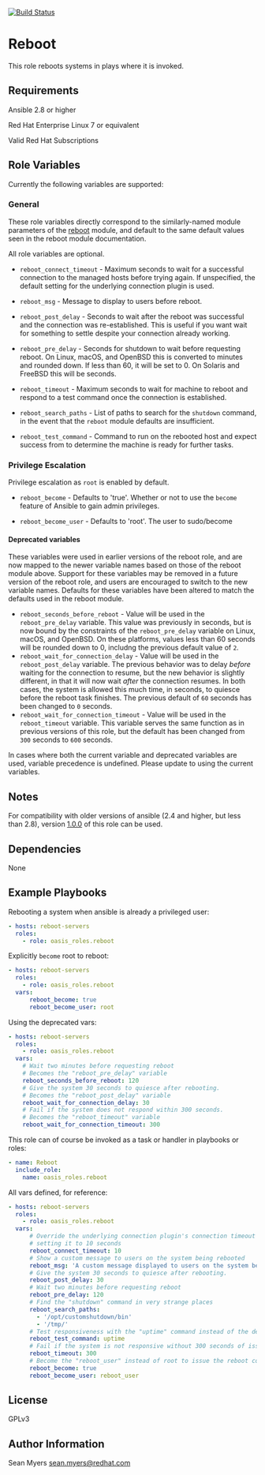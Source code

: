 [![Build Status](https://travis-ci.org/oasis-roles/reboot.svg?branch=master)](https://travis-ci.org/oasis-roles/reboot)

Reboot
======

This role reboots systems in plays where it is invoked.

Requirements
------------

Ansible 2.8 or higher

Red Hat Enterprise Linux 7 or equivalent

Valid Red Hat Subscriptions

Role Variables
--------------

Currently the following variables are supported:

### General

These role variables directly correspond to the similarly-named module parameters of the
[reboot](https://docs.ansible.com/ansible/latest/modules/reboot_module.html) module, and
default to the same default values seen in the reboot module documentation.

All role variables are optional.

* `reboot_connect_timeout` - Maximum seconds to wait for a successful connection to the managed
  hosts before trying again. If unspecified, the default setting for the underlying connection
  plugin is used.

* `reboot_msg` - Message to display to users before reboot.

* `reboot_post_delay` - Seconds to wait after the reboot was successful and the connection was
  re-established.  This is useful if you want wait for something to settle despite your connection
  already working.

* `reboot_pre_delay` - Seconds for shutdown to wait before requesting reboot.
  On Linux, macOS, and OpenBSD this is converted to minutes and rounded down. If less than 60,
  it will be set to 0.  On Solaris and FreeBSD this will be seconds.

* `reboot_timeout` - Maximum seconds to wait for machine to reboot and respond to a test command
  once the connection is established.

* `reboot_search_paths` - List of paths to search for the `shutdown` command, in the event that
  the `reboot` module defaults are insufficient.

* `reboot_test_command` - Command to run on the rebooted host and expect success from to
  determine the machine is ready for further tasks.

### Privilege Escalation

Privilege escalation as `root` is enabled by default.

* `reboot_become` - Defaults to 'true'.  Whether or not to use the `become`
  feature of Ansible to gain admin privileges.

* `reboot_become_user` - Defaults to 'root'.  The user to sudo/become

#### Deprecated variables

These variables were used in earlier versions of the reboot role, and are now mapped to the
newer variable names based on those of the reboot module above. Support for these variables
may be removed in a future version of the reboot role, and users are encouraged to switch to
the new variable names. Defaults for these variables have been altered to match the defaults
used in the reboot module.

* `reboot_seconds_before_reboot` - Value will be used in the `reboot_pre_delay` variable.
  This value was previously in seconds, but is now bound by the constraints of the
  `reboot_pre_delay` variable on Linux, macOS, and OpenBSD. On these platforms, values less than
   60 seconds will be rounded down to 0, includng the previous default value of `2`.
* `reboot_wait_for_connection_delay` - Value will be used in the `reboot_post_delay` variable.
  The previous behavior was to delay *before* waiting for the connection to resume, but the new
  behavior is slightly different, in that it will now wait *after* the connection resumes. In
  both cases, the system is allowed this  much time, in seconds, to quiesce before the reboot
  task finishes. The previous default of `60` seconds has been changed to `0` seconds.
* `reboot_wait_for_connection_timeout` - Value will be used in the `reboot_timeout` variable.
  This variable serves the same function as in previous versions of this role, but the default
  has been changed from `300` seconds to `600` seconds.

In cases where both the current variable and deprecated variables are used, variable precedence
is undefined. Please update to using the current variables.

Notes
-----

For compatibility with older versions of ansible (2.4 and higher, but less than 2.8), version
[1.0.0](https://github.com/oasis-roles/reboot/releases/tag/1.0.0) of this role can be used.

Dependencies
------------

None

Example Playbooks
-----------------

Rebooting a system when ansible is already a privileged user:

```yaml
- hosts: reboot-servers
  roles:
    - role: oasis_roles.reboot
```

Explicitly `become` root to reboot:

```yaml
- hosts: reboot-servers
  roles:
    - role: oasis_roles.reboot
  vars:
      reboot_become: true
      reboot_become_user: root
```

Using the deprecated vars:

```yaml
- hosts: reboot-servers
  roles:
    - role: oasis_roles.reboot
  vars:
    # Wait two minutes before requesting reboot
    # Becomes the "reboot_pre_delay" variable
    reboot_seconds_before_reboot: 120
    # Give the system 30 seconds to quiesce after rebooting.
    # Becomes the "reboot_post_delay" variable
    reboot_wait_for_connection_delay: 30
    # Fail if the system does not respond within 300 seconds.
    # Becomes the "reboot_timeout" variable
    reboot_wait_for_connection_timeout: 300
```

This role can of course be invoked as a task or handler in playbooks or roles:

```yaml
- name: Reboot
  include_role:
    name: oasis_roles.reboot
```

All vars defined, for reference:

```yaml
- hosts: reboot-servers
  roles:
    - role: oasis_roles.reboot
  vars:
      # Override the underlying connection plugin's connection timeout value,
      # setting it to 10 seconds
      reboot_connect_timeout: 10
      # Show a custom message to users on the system being rebooted
      reboot_msg: 'A custom message displayed to users on the system being rebooted.'
      # Give the system 30 seconds to quiesce after rebooting.
      reboot_post_delay: 30
      # Wait two minutes before requesting reboot
      reboot_pre_delay: 120
      # Find the "shutdown" command in very strange places
      reboot_search_paths:
        - '/opt/customshutdown/bin'
        - '/tmp/'
      # Test responsiveness with the "uptime" command instead of the default "whoami"
      reboot_test_command: uptime
      # Fail if the system is not responsive without 300 seconds of issuing the reboot
      reboot_timeout: 300
      # Become the "reboot_user" instead of root to issue the reboot command
      reboot_become: true
      reboot_become_user: reboot_user
```

License
-------

GPLv3

Author Information
------------------

Sean Myers <sean.myers@redhat.com>
